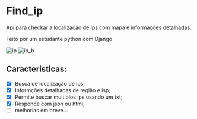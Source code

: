 # Find_ip
Api para checkar a localização de Ips com mapa e informações detalhadas.<p>
Feito por um estudante python com Django

![ip](https://user-images.githubusercontent.com/12895974/205460235-d8429485-244c-4b2a-99f6-014e3861736c.png)
![ip_b](https://user-images.githubusercontent.com/12895974/205460237-5f33992d-1ffb-4d29-9f1c-df57c80a8497.png)

## Caracteristicas:
- [x] Busca de localização de ips;
- [x] Informções detalhadas de região e isp;
- [x] Permite buscar multiplos ips usando um txt;
- [x] Responde com json ou html;
- [ ] melhorias em breve...
